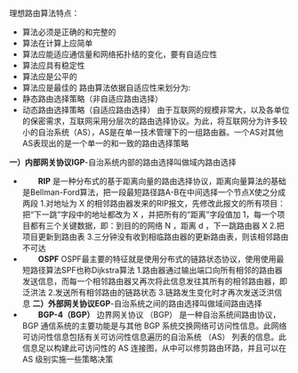 理想路由算法特点：
- 算法必须是正确的和完整的
- 算法在计算上应简单
- 算法应能适应通信量和网络拓扑结的变化，要有自适应性
- 算法应具有稳定性
- 算法应是公平的
- 算法应是最佳的
路由算法依据自适应性来划分为:
- 静态路由选择策略（非自适应路由选择）
- 动态路由选择策略（自适应路由选择）
由于互联网的规模非常大，以及各单位的保密需求，互联网采用分层次的路由选择协议。为此，将互联网分为许多较小的自治系统（AS），AS是在单一技术管理下的一组路由器。一个AS对其他AS表现出的是一个单一的和一致的路由选择策略

**一）内部网关协议IGP**-自治系统内部的路由选择叫做域内路由选择
- 　　**RIP**
     是一种分布式的基于距离向量的路由选择协议，距离向量算法的基础是Bellman-Ford算法，把一段最短路径路A-B在中间选择一个节点X使之分成两段
     1.对地址为 X 的相邻路由器发来的RIP报文，先修改此报文的所有项目：把“下一跳”字段中的地址都改为 X ，并把所有的“距离”字段值加 1，每一个项目都有三个关键数据，即：到目的的网络 N ，距离 d ，下一跳路由器 X
     2.把项目更新到路由表
     3.三分钟没有收到相临路由器的更新路由表，则该相邻路由不可达
- 　　**OSPF**
     OSPF最主要的特征就是使用分布式的链路状态协议，使用使用最短路径算法SPF也称Dijkstra算法
     1.路由器通过输出端口向所有相邻的路由器发送信息，而每一个相邻路由器又再次将此信息发往其所有的相邻路由器，即泛洪法
     2.发送所有相邻路由的链路状态
     3.链路发生变化时才再次发送泛洪信息
**二）外部网关协议EGP**-自治系统之间的路由选择叫做域间路由选择
- 　　**BGP-4（BGP）**
     边界网关协议 （BGP） 是一种自治系统间路由协议，BGP 通信系统的主要功能是与其他 BGP 系统交换网络可访问性信息。此网络可访问性信息包括有关可访问性信息遍历的自治系统 （AS） 列表的信息。此信息足以构建此可访问性的 AS 连接图，从中可以修剪路由环路，并且可以在 AS 级别实施一些策略决策
